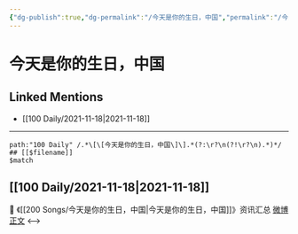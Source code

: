 ```yaml
---
{"dg-publish":true,"dg-permalink":"/今天是你的生日，中国","permalink":"/今天是你的生日，中国/","created":"2022-12-23T11:20:46.000+08:00","updated":"2023-02-26T00:50:25.000+08:00"}
---
```


# 今天是你的生日，中国

## Linked Mentions
- [[100 Daily/2021-11-18\|2021-11-18]]


---

```expander
path:"100 Daily" /.*\[\[今天是你的生日，中国\]\].*(?:\r?\n(?!\r?\n).*)*/
## [[$filename]]
$match
```
## [[100 Daily/2021-11-18\|2021-11-18]]
💫 《[[200 Songs/今天是你的生日，中国\|今天是你的生日，中国]]》资讯汇总 [微博正文](https://m.weibo.cn/6466290670/4704836735993705)
<-->